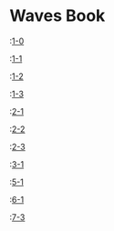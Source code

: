 # Waves Book

:[1-0](./1-Waves-Introduction/1-0-general-intro.md)

:[1-1](./1-Waves-Introduction/1-1-history-of-waves.md)

:[1-2](./1-Waves-Introduction/1-2-development-principles.md)

:[1-3](./1-Waves-Introduction/1-3-features-and-USPs.md)

:[2-1](./2-Network-Features/2-1-node-configuration.md)

:[2-2](./2-Network-Features/2-2-mining-and-waves-ng.md)

:[2-3](./2-Network-Features/2-3-upgrades-and-other-votings.md)

:[3-1](./3-Accounts/3-1-keys.md)

:[5-1](./5-Transactions/5-1-utx.md)

:[6-1](./6-Ride/6-1-introduction.md)

:[7-3](./7-dApp-Examples-and-Recipes/7-3-dApps-without-fees.md)